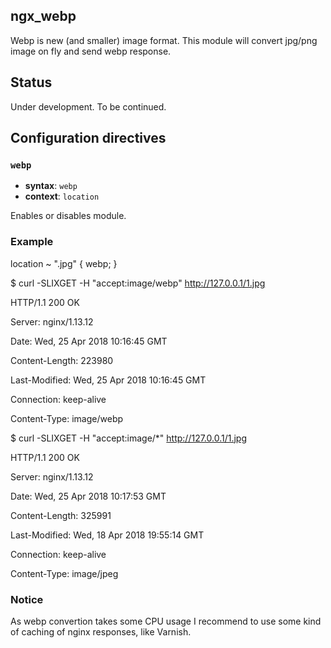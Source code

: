 ## ngx\_webp

Webp is new (and smaller) image format. This module will convert jpg/png
image on fly and send webp response.

## Status

Under development. To be
    continued.

## Configuration directives

### `webp`

  - **syntax**: `webp`
  - **context**: `location`

Enables or disables module.

### Example

location ~ ".jpg" { webp; }

$ curl -SLIXGET -H "accept:image/webp" <http://127.0.0.1/1.jpg>

HTTP/1.1 200 OK

Server: nginx/1.13.12

Date: Wed, 25 Apr 2018 10:16:45 GMT

Content-Length: 223980

Last-Modified: Wed, 25 Apr 2018 10:16:45 GMT

Connection: keep-alive

Content-Type: image/webp

$ curl -SLIXGET -H "accept:image/\*" <http://127.0.0.1/1.jpg>

HTTP/1.1 200 OK

Server: nginx/1.13.12

Date: Wed, 25 Apr 2018 10:17:53 GMT

Content-Length: 325991

Last-Modified: Wed, 18 Apr 2018 19:55:14 GMT

Connection: keep-alive

Content-Type: image/jpeg

### Notice

As webp convertion takes some CPU usage I recommend to use some kind of
caching of nginx responses, like Varnish.